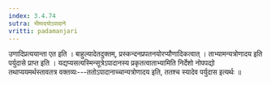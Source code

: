 ```yaml
---
index: 3.4.74
sutra: भीमादयोऽपादाने
vritti: padamanjari
---
```


 उणादिप्रत्ययान्ता एत इति । बाहुल्यादेतदुक्तम्, प्रस्कन्दनप्रपतनयोरप्यौणादिकत्वात् । ताभ्यामन्यत्रोणादय इति पर्युदासे प्राप्त इति । यद्यप्यसत्यस्मिन्सूत्रेऽपादानस्य प्रकृतत्वाताभ्यामिति निर्देशो नोपपद्यो तथाप्ययमर्थस्तावतत्र वक्तव्यः---ततोऽपादानाच्चान्यत्रोणादय इति, ततश्च स्यादेव पर्युदास इत्यर्थः ॥